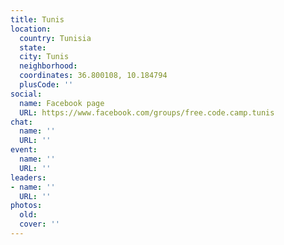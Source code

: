 ```yaml
---
title: Tunis
location:
  country: Tunisia
  state: 
  city: Tunis
  neighborhood: 
  coordinates: 36.800108, 10.184794
  plusCode: ''
social:
  name: Facebook page
  URL: https://www.facebook.com/groups/free.code.camp.tunis
chat:
  name: ''
  URL: ''
event:
  name: ''
  URL: ''
leaders:
- name: ''
  URL: ''
photos:
  old: 
  cover: ''
---
```

